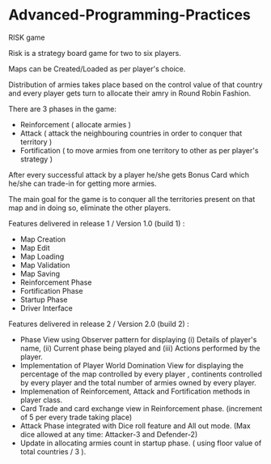 # Advanced-Programming-Practices

RISK game

Risk is a strategy board game for two to six players.

Maps can be Created/Loaded as per player's choice.

Distribution of armies takes place based on the control value of that country and every player gets turn to allocate their amry in Round Robin Fashion.

There are 3 phases in the game:
 - Reinforcement ( allocate armies )
 - Attack ( attack the neighbouring countries in order to conquer that territory )
 - Fortification ( to move armies from one territory to other as per player's strategy ) 
 
After every successful attack by a player he/she gets Bonus Card which he/she can trade-in for getting more armies.

The main goal for the game is to conquer all the territories present on that map and in doing so, eliminate the other players.

Features delivered in release 1 / Version 1.0 (build 1) :
 - Map Creation
 - Map Edit
 - Map Loading 
 - Map Validation
 - Map Saving
 - Reinforcement Phase 
 - Fortification Phase
 - Startup Phase 
 - Driver Interface

Features delivered in release 2 / Version 2.0 (build 2) :
 - Phase View using Observer pattern for displaying 
   (i) Details of player's name, (ii) Current phase being played and (iii) Actions performed by the player. 
 - Implementation of Player World Domination View for displaying the percentage of the map controlled by every player ,          continents controlled by every player and the total number of armies owned by every player.
 - Implemenation of Reinforcement, Attack and Fortification methods in player class.
 - Card Trade and card exchange view in Reinforcement phase. (increment of 5 per every trade taking place)
 - Attack Phase integrated with Dice roll feature and All out mode. (Max dice allowed at any time: Attacker-3 and Defender-2)
 - Update in allocating armies count in startup phase. ( using floor value of total countries / 3 ).
